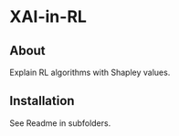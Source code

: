 # XAI-in-RL

## About

Explain RL algorithms with Shapley values.

## Installation

See Readme in subfolders.
